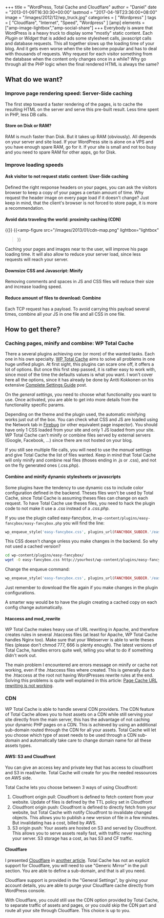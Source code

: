 +++
title = "WordPress, Total Cache and Cloudflare"
author = "Daniel"
date = "2013-01-09T16:30:30+00:00"
lastmod = "2017-04-19T23:36:00+08:00"
image = "/images/2012/12/wp_truck.jpg"
categories = [
  "Wordpress"
]
tags = [
  "Cloudflare",
  "Internet",
  "Speed",
  "Wordpress"
]
[amp]
  elements = ["amp-image-lightbox","amp-social-share"]
+++
Everybody is aware that WordPress is a heavy truck to display some "mostly" static content. Each _Plugin_ or _Widget_ that is added ads some stylesheet calls, javascript calls and database requests. This all together slows up the loading time of your blog. And it gets even worse when the site become popular and has to deal with thousands of requests. Why request for each visitor something from the database when the content only changes once in a while? Why go through all the PHP logic when the final rendered HTML is always the same?

<!--more-->

## What do we want?

### Improve page rendering speed: Server-Side caching

The first step toward a faster rendering of the pages, is to cache the resulting HTML on the server and serve this pre-built result. Less time spent in PHP, less DB calls.

#### Store on Disk or RAM?

RAM is much faster than Disk. But it takes up RAM (obviously). All depends on your server and site load. If your WordPress site is alone on a VPS and you have enough spare RAM, go for it. If your site is small and not too busy and you need to spare RAM for other apps, go for Disk.

### Improve loading speeds

#### Ask visitor to not request static content: User-Side caching

Defined the right response headers on your pages, you can ask the visitors browser to keep a copy of your pages a certain amount of time. Why request the header image on every page load if it doesn't change? Just keep in mind, that the client's browser is not forced to store page, it is more a recommendation.

#### Avoid data traveling the world: proximity caching (CDN)

{{<amp-image-lightbox id="lightbox">}}
{{<amp-figure
src="/images/2013/01/cdn-map.png"
lightbox="lightbox"
>}}

Caching your pages and images near to the user, will improve his page loading time. It will also allow to reduce your server load, since less requests will reach your server.

#### Downsize CSS and Javascript: Minify

Removing comments and spaces in JS and CSS files will reduce their size and increase loading speed.

#### Reduce amount of files to download: Combine

Each TCP request has a payload. To avoid carrying this payload several times, combine all your JS in one file and all CSS in one file.

## How to get there?

### Caching pages, minify and combine: WP Total Cache

There a several plugins achieving one (or more) of the wanted tasks. Each one in his own specialty. [WP Total Cache](http://wordpress.org/extend/plugins/w3-total-cache/) aims to solve all problems in one huge unified plugin. At first sight, this plugins can scare one off, it offers a lot of options. But once this first step passed, it is rather easy to work with, since most of the time the defaults values is what you want. I won't cover here all the options, since it has already be done by Antti Kokkonen on his extensive [Complete Settings Guide](http://zemalf.com/1443/w3-total-cache/) post.

On the _general settings_, you need to choose what functionality you want to use. Once activated, you are able to get into more details from the functionality specific params.

Depending on the theme and the plugin used, the automatic minifying works just out of the box. You can check what CSS and JS are loaded using the Network tab in [Firebug](https://addons.mozilla.org/firefox/addon/firebug) (or other equivalent page inspector). You should have only 1 CSS loaded from your site and only 1 JS loaded from your site. WP Total Cache can't minify or combine files served by external servers (Google, Facebook, ...) since there are not hosted on your blog.

If you still see multiple file calls, you will need to use the _manual_ settings and give Total Cache the list of files wanted. Keep in mind that Total Cache will only minify and combine real files (thoses ending in .js or .css), and not on the fly generated ones (.css.php).

#### Combine and minify dynamic stylesheets or javascripts

Some plugins have the tendency to use dynamic css to include color configuration defined in the backend. Theses files won't be used by Total Cache, since Total Cache is assuming theses files can change on each request. To have Total Cache use theses files, you need to hack the plugin code to not make it use a _.css_ instead of a _.css.php_.

If you use the plugin called easy-fancybox, in `wp-content/plugins/easy-fancybox/easy-fancybox.php` you will find the line:

```php
wp_enqueue_style('easy-fancybox.css', plugins_url(FANCYBOX_SUBDIR.'/easy-fancybox.css.php', __FILE__), false, FANCYBOX_VERSION, 'screen');
```

This CSS doesn't change unless you make changes in the backend. So why not used a cached version?

```bash
cd wp-content/plugins/easy-fancybox/
wget -O easy-fancybox.css http://yourhost/wp-content/plugins/easy-fancybox/easy-fancybox.css.php
```

Change the enqueue command:

```php
wp_enqueue_style('easy-fancybox.css', plugins_url(FANCYBOX_SUBDIR.'/easy-fancybox.css', __FILE__), false, FANCYBOX_VERSION, 'screen');
```

Just remember to download the file again if you make changes in the plugin configurations.

A smarter way would be to have the plugin creating a cached copy on each config change automatically.

#### htaccess and mod_rewrite

WP Total Cache makes heavy use of URL rewriting in Apache, and therefore creates rules in several .htaccess files (at least for Apache, WP Total Cache handles Nginx too). Make sure that your Webserver is able to write theses files (please don't chmod 777, 666 is plenty enough). The latest versions of Total Cache, handles errors quite well, telling you what to do if something didn't work out.

The main problem I encountered are errors message on minify or cache not working, even if the .htaccess files where created. This is generally due to the .htaccess at the root not having WordPresses rewrite rules at the end. Solving this problems is quite well explained in this article: [Page Cache URL rewriting is not working](http://www.mkyong.com/blog/w3-total-cache-page-cache-url-rewriting-is-not-working/).

### CDN

WP Total Cache is able to handle several CDN providers. The CDN feature of Total Cache allows you to host assets on a CDN while still serving your site directly from the main server, this has the advantage of not caching your dynamic PHP pages on a CDN. This is achieved by using an additional sub-domain routed through the CDN for all your assets. Total Cache will let you choose which type of asset needs to be used through a CDN sub-domain and automatically take care to change domain name for all these assets types.

#### AWS: S3 and Cloudfront

You can give an access key and private key that has access to cloudfront and S3 in read/write. Total Cache will create for you the needed ressources on AWS side.

Total Cache lets you choose between 3 ways of using Cloudfront:

  1. Cloudfront origin pull: Cloudfront is defined to fetch content from your website. Update of files is defined by the TTL policy set in Cloudfront
  2. Cloudfront origin push: Cloudfront is defined to directly fetch from your website, but Total Cache with notify Cloudfront to invalidate changed objects. This allows you to publish a new version of file in a few minutes. But invalidating has a cost, billed by AWS.
  3. S3 origin push: Your assets are hosted on S3 and served by Cloudfront. This allows you to serve assets really fast, with traffic never reaching your server. S3 storage has a cost, as has S3 and CF traffic.

#### Cloudflare

I presented [Cloudflare](http://www.cloudflare.com) in [another article](/2012/12/first-steps-into-cloudflare/). Total Cache has not an explicit support for Cloudflare, you will need to use "Generic Mirror" in the pull section. You are able to define a sub-domain, and that is all you need.

Cloudflare support is provided in the "General Settings", by giving your account details, you are able to purge your Cloudflare cache directly from WordPress console.

With Cloudflare, you could still use the CDN option provided by Total Cache, to separate traffic of assets and pages, or you could skip the CDN part and route all your site through Cloudflare. This choice is up to you.
